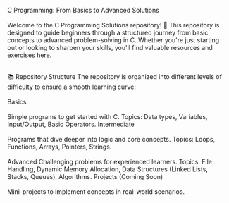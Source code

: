 C Programming: From Basics to Advanced Solutions<br>
<br>
Welcome to the C Programming Solutions repository! 🎉 This repository is designed to guide beginners through a structured journey from basic concepts to advanced problem-solving in C. Whether you're just starting out or looking to sharpen your skills, you'll find valuable resources and exercises here.
<br>
<br>

📚 Repository Structure
The repository is organized into different levels of difficulty to ensure a smooth learning curve:
<br>
<br>
Basics
<br>
<br>
Simple programs to get started with C.
Topics: Data types, Variables, Input/Output, Basic Operators.
Intermediate
<br>
<br>
Programs that dive deeper into logic and core concepts.
Topics: Loops, Functions, Arrays, Pointers, Strings.
<br>
<br>
Advanced
Challenging problems for experienced learners.
Topics: File Handling, Dynamic Memory Allocation, Data Structures (Linked Lists, Stacks, Queues), Algorithms.
Projects (Coming Soon)
<br>
<br>
Mini-projects to implement concepts in real-world scenarios.


